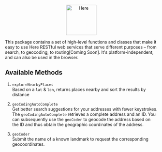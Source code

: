 <p align="center">
  <a href="https://developer.here.com/">
    <img alt="Here" src="https://upload.wikimedia.org/wikipedia/commons/thumb/c/c7/HERE_logo.svg/1200px-HERE_logo.svg.png" width="100" />
  </a>
</p>
This package contains a set of high-level functions and classes that make it easy to use Here RESTful web services that serve different purposes – from search, to geocoding, to routing[Coming Soon]. It's platform-independent, and can also be used in the browser.

## Available Methods

1. `exploreNearbyPlaces` <br> Based on a `lat` & `lon`, returns places nearby and sort the results by distance

2. `geoCodingAutoComplete` <br> Get better search suggestions for your addresses with fewer keystrokes. The `geoCodingAutoComplete` retrieves a complete address and an ID. You can subsequently use the `geoCoder` to geocode the address based on the ID and thus obtain the geographic coordinates of the address.

3. `geoCoder` <br> Submit the name of a known landmark to request the corresponding geocoordinates. 
